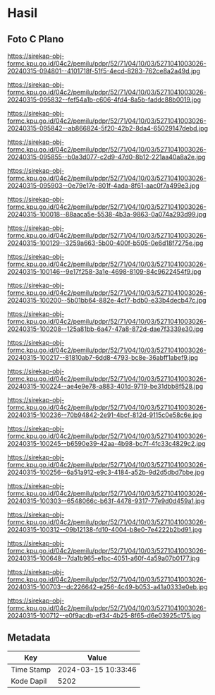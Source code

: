 # Hasil

## Foto C Plano

https://sirekap-obj-formc.kpu.go.id/04c2/pemilu/pdpr/52/71/04/10/03/5271041003026-20240315-094801--4101718f-51f5-4ecd-8283-762ce8a2a49d.jpg

https://sirekap-obj-formc.kpu.go.id/04c2/pemilu/pdpr/52/71/04/10/03/5271041003026-20240315-095832--fef54a1b-c606-4fd4-8a5b-faddc88b0019.jpg

https://sirekap-obj-formc.kpu.go.id/04c2/pemilu/pdpr/52/71/04/10/03/5271041003026-20240315-095842--ab866824-5f20-42b2-8da4-65029147debd.jpg

https://sirekap-obj-formc.kpu.go.id/04c2/pemilu/pdpr/52/71/04/10/03/5271041003026-20240315-095855--b0a3d077-c2d9-47d0-8b12-221aa40a8a2e.jpg

https://sirekap-obj-formc.kpu.go.id/04c2/pemilu/pdpr/52/71/04/10/03/5271041003026-20240315-095903--0e79e17e-801f-4ada-8f61-aac0f7a499e3.jpg

https://sirekap-obj-formc.kpu.go.id/04c2/pemilu/pdpr/52/71/04/10/03/5271041003026-20240315-100018--88aaca5e-5538-4b3a-9863-0a074a293d99.jpg

https://sirekap-obj-formc.kpu.go.id/04c2/pemilu/pdpr/52/71/04/10/03/5271041003026-20240315-100129--3259a663-5b00-400f-b505-0e6d18f7275e.jpg

https://sirekap-obj-formc.kpu.go.id/04c2/pemilu/pdpr/52/71/04/10/03/5271041003026-20240315-100146--9e17f258-3a1e-4698-8109-84c9622454f9.jpg

https://sirekap-obj-formc.kpu.go.id/04c2/pemilu/pdpr/52/71/04/10/03/5271041003026-20240315-100200--5b01bb64-882e-4cf7-bdb0-e33b4decb47c.jpg

https://sirekap-obj-formc.kpu.go.id/04c2/pemilu/pdpr/52/71/04/10/03/5271041003026-20240315-100208--125a81bb-6a47-47a8-872d-dae7f3339e30.jpg

https://sirekap-obj-formc.kpu.go.id/04c2/pemilu/pdpr/52/71/04/10/03/5271041003026-20240315-100217--81810ab7-6dd8-4793-bc8e-36abff1abef9.jpg

https://sirekap-obj-formc.kpu.go.id/04c2/pemilu/pdpr/52/71/04/10/03/5271041003026-20240315-100224--ae4e9e78-a883-401d-9719-be31dbb8f528.jpg

https://sirekap-obj-formc.kpu.go.id/04c2/pemilu/pdpr/52/71/04/10/03/5271041003026-20240315-100236--70b94842-2e91-4bcf-812d-9115c0e58c6e.jpg

https://sirekap-obj-formc.kpu.go.id/04c2/pemilu/pdpr/52/71/04/10/03/5271041003026-20240315-100245--b6590e39-42aa-4b98-bc7f-4fc33c4829c2.jpg

https://sirekap-obj-formc.kpu.go.id/04c2/pemilu/pdpr/52/71/04/10/03/5271041003026-20240315-100256--6a51a912-e9c3-4184-a52b-9d2d5dbd7bbe.jpg

https://sirekap-obj-formc.kpu.go.id/04c2/pemilu/pdpr/52/71/04/10/03/5271041003026-20240315-100303--6548066c-b63f-4478-9317-77e9d0d459a1.jpg

https://sirekap-obj-formc.kpu.go.id/04c2/pemilu/pdpr/52/71/04/10/03/5271041003026-20240315-100312--09b12138-fd10-4004-b8e0-7e4222b2bd91.jpg

https://sirekap-obj-formc.kpu.go.id/04c2/pemilu/pdpr/52/71/04/10/03/5271041003026-20240315-100648--7da1b965-e1bc-4051-a60f-4a59a07b0177.jpg

https://sirekap-obj-formc.kpu.go.id/04c2/pemilu/pdpr/52/71/04/10/03/5271041003026-20240315-100703--dc226642-e256-4c49-b053-a41a0333e0eb.jpg

https://sirekap-obj-formc.kpu.go.id/04c2/pemilu/pdpr/52/71/04/10/03/5271041003026-20240315-100712--e0f9acdb-ef34-4b25-8f65-d6e03925c175.jpg


## Metadata

| Key        | Value               |
| ---------- | ------------------- |
| Time Stamp | 2024-03-15 10:33:46 |
| Kode Dapil | 5202                |



